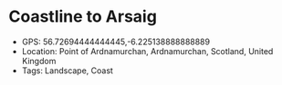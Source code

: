# Coastline to Arsaig

- GPS: 56.72694444444445,-6.225138888888889
- Location: Point of Ardnamurchan, Ardnamurchan, Scotland, United Kingdom
- Tags: Landscape, Coast
